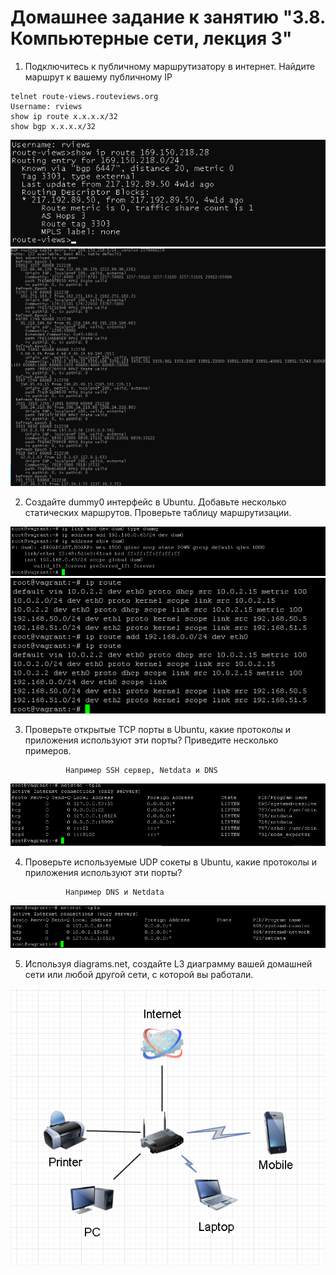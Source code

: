 # Домашнее задание к занятию "3.8. Компьютерные сети, лекция 3"

1. Подключитесь к публичному маршрутизатору в интернет. Найдите маршрут к вашему публичному IP
```
telnet route-views.routeviews.org
Username: rviews
show ip route x.x.x.x/32
show bgp x.x.x.x/32
```
![img_29.png](img_29.png)
![img_30.png](img_30.png)        

2. Создайте dummy0 интерфейс в Ubuntu. Добавьте несколько статических маршрутов. Проверьте таблицу маршрутизации.

![img_31.png](img_31.png)
![img_32.png](img_32.png)

3. Проверьте открытые TCP порты в Ubuntu, какие протоколы и приложения используют эти порты? Приведите несколько примеров.

                Например SSH сервер, Netdata и DNS
![img_33.png](img_33.png)

4. Проверьте используемые UDP сокеты в Ubuntu, какие протоколы и приложения используют эти порты?

                Например DNS и Netdata  
![img_34.png](img_34.png)

5. Используя diagrams.net, создайте L3 диаграмму вашей домашней сети или любой другой сети, с которой вы работали. 

![img_35.png](img_35.png)


